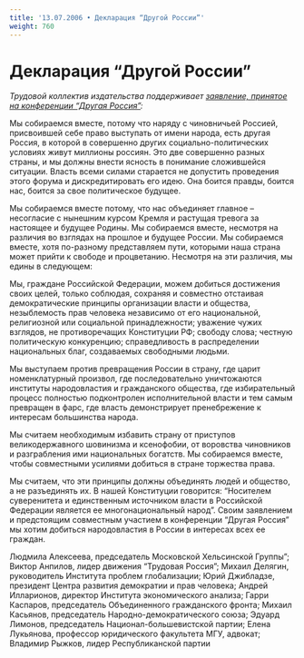 ```yaml
---
title: '13.07.2006 • Декларация “Другой России”'
weight: 760
---
```


# Декларация “Другой России”

_Трудовой коллектив издательства поддерживает [заявление, принятое на конференции “Другая Россия”](http://www.nazlobu.ru/press/article422.htm):_

Мы собираемся вместе, потому что наряду с чиновничьей Россией, присвоившей себе право выступать от имени народа, есть другая Россия, в которой в совершенно других социально-политических условиях живут миллионы россиян. Это две совершенно разных страны, и мы должны внести ясность в понимание сложившейся ситуации. Власть всеми силами старается не допустить проведения этого форума и дискредитировать его идею. Она боится правды, боится нас, боится за свое политическое будущее.

Мы собираемся вместе потому, что нас объединяет главное – несогласие с нынешним курсом Кремля и растущая тревога за настоящее и будущее Родины. Мы собираемся вместе, несмотря на различия во взглядах на прошлое и будущее России. Мы собираемся вместе, хотя по-разному представляем пути, которыми наша страна может прийти к свободе и процветанию. Несмотря на эти различия, мы едины в следующем:

Мы, граждане Российской Федерации, можем добиться достижения своих целей, только соблюдая, сохраняя и совместно отстаивая демократические принципы организации власти и общества, незыблемость прав человека независимо от его национальной, религиозной или социальной принадлежности; уважение чужих взглядов, не противоречащих Конституции РФ; свободу слова; честную политическую конкуренцию; справедливость в распределении национальных благ, создаваемых свободными людьми.

Мы выступаем против превращения России в страну, где царит номенклатурный произвол, где последовательно уничтожаются институты народовластия и гражданского общества, где избирательный процесс полностью подконтролен исполнительной власти и тем самым превращен в фарс, где власть демонстрирует пренебрежение к интересам большинства народа.

Мы считаем необходимым избавить страну от приступов великодержавного шовинизма и ксенофобии, от воровства чиновников и разграбления ими национальных богатств. Мы собираемся вместе, чтобы совместными усилиями добиться в стране торжества права.

Мы считаем, что эти принципы должны объединять людей и общество, а не разъединять их. В нашей Конституции говорится: “Носителем суверенитета и единственным источником власти в Российской Федерации является ее многонациональный народ”. Своим заявлением и предстоящим совместным участием в конференции “Другая Россия” мы хотим добиться народовластия в России в интересах всех ее граждан.

Людмила Алексеева, председатель Московской Хельсинской Группы”; Виктор Анпилов, лидер движения “Трудовая Россия”; Михаил Делягин, руководитель Института проблем глобализации; Юрий Джибладзе, президент Центра развития демократии и прав человека; Андрей Илларионов, директор Института экономического анализа;
Гарри Каспаров, председатель Объединенного гражданского фронта; Михаил Касьянов, председатель Народно-демократического союза; Эдуард Лимонов, председатель Национал-большевистской партии; Елена Лукьянова, профессор юридического факультета МГУ, адвокат; Владимир Рыжков, лидер Республиканской партии